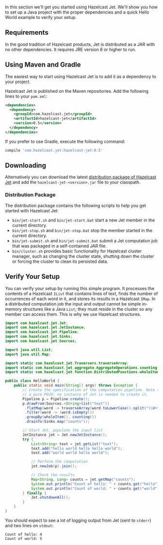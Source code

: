In this section we'll get you started using Hazelcast Jet. We'll
show you how to set up a Java project with the proper dependencies and a
quick Hello World example to verify your setup. 

## Requirements

In the good tradition of Hazelcast products, Jet is distributed as a JAR
with no other dependencies. It requires JRE version 8 or higher to run.

## Using Maven and Gradle

The easiest way to start using Hazelcast Jet is to add it as a
dependency to your project.

Hazelcast Jet is published on the Maven repositories. Add the following
lines to your `pom.xml`:

```xml
<dependencies>
  <dependency>
    <groupId>com.hazelcast.jet</groupId>
    <artifactId>hazelcast-jet</artifactId>
    <version>0.5</version>
  </dependency>
</dependencies>
```

If you prefer to use Gradle, execute the following command:

```groovy
compile 'com.hazelcast.jet:hazelcast-jet:0.5'
```

## Downloading

Alternatively you can download the latest [distribution package of
Hazelcast Jet](http://jet.hazelcast.org/download/)
and add the `hazelcast-jet-<version>.jar` file to your classpath.

### Distribution Package

The distribution package contains the following scripts to help you get
started with Hazelcast Jet:

* `bin/jet-start.sh` and `bin/jet-start.bat` start a new Jet member in
the current directory.
* `bin/jet-stop.sh` and `bin/jet-stop.bat` stop the member started in 
the current directory.
* `bin/jet-submit.sh` and `bin/jet-submit.bat` submit a Jet computation 
job that was packaged in a self-contained JAR file.
* `bin/cluster.sh` provides basic functionality for Hazelcast cluster
manager, such as changing the cluster state, shutting down the cluster
or forcing the cluster to clean its persisted data.

## Verify Your Setup

You can verify your setup by running this simple program. It processes
the contents of a Hazelcast `IList` that contains lines of text, finds 
the number of occurrences of each word in it, and stores its results
in a Hazelcast `IMap`. In a distributed  computation job the input and 
output cannot be simple in-memory structures like a Java `List`; they 
must reside in the cluster so any member can access them. This is why we 
use Hazelcast structures.

```java
import com.hazelcast.jet.Jet;
import com.hazelcast.jet.JetInstance;
import com.hazelcast.jet.Pipeline;
import com.hazelcast.jet.Sinks;
import com.hazelcast.jet.Sources;

import java.util.List;
import java.util.Map;

import static com.hazelcast.jet.Traversers.traverseArray;
import static com.hazelcast.jet.aggregate.AggregateOperations.counting;
import static com.hazelcast.jet.function.DistributedFunctions.wholeItem;

public class HelloWorld {
    public static void main(String[] args) throws Exception {
        // Create the specification of the computation pipeline. Note that it is
        // a pure POJO: no instance of Jet is needed to create it.
        Pipeline p = Pipeline.create();
        p.drawFrom(Sources.<String>list("text"))
         .flatMap(word -> traverseArray(word.toLowerCase().split("\\W+")))
         .filter(word -> !word.isEmpty())
         .groupBy(wholeItem(), counting())
         .drainTo(Sinks.map("counts"));

        // Start Jet, populate the input list
        JetInstance jet = Jet.newJetInstance();
        try {
            List<String> text = jet.getList("text");
            text.add("hello world hello hello world");
            text.add("world world hello world");

            // Perform the computation
            jet.newJob(p).join();

            // Check the results
            Map<String, Long> counts = jet.getMap("counts");
            System.out.println("Count of hello: " + counts.get("hello"));
            System.out.println("Count of world: " + counts.get("world"));
        } finally {
            Jet.shutdownAll();
        }
    }
}
```

You should expect to see a lot of logging output from Jet (sent to
`stderr`) and two lines on `stdout`:

```text
Count of hello: 4
Count of world: 5
```
